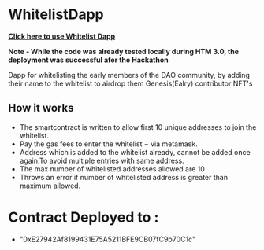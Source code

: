 # WhitelistDapp

 **[Click here to use Whitelist Dapp](https://whitelist-dao-five.vercel.app/?to=/placeholder.com)**

 **Note - While the code was already tested locally during HTM 3.0, the deployment was successful afer the Hackathon**



Dapp for whitelisting  the early members of the DAO community, by adding their name to the whitelist to airdrop them Genesis(Ealry) contributor NFT's


## How it works

 - The smartcontract is written to allow first 10 unique addresses to join the whitelist.
 - Pay the gas fees to enter the whitelist ~ via metamask.
 - Address which is added to the whitelist already, cannot be added once again.To avoid multiple entries with same address.
 - The max number of whitelisted addresses allowed are 10
 - Throws an error if number of whitelisted address is greater than maximum allowed.
 
 # Contract Deployed to :
 
  - "0xE27942Af8199431E75A5211BFE9CB07fC9b70C1c"
